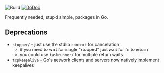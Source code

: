 ![Build](https://github.com/function61/gokit/workflows/Build/badge.svg)
[![GoDoc](https://img.shields.io/badge/godoc-reference-5272B4.svg?style=for-the-badge)](https://godoc.org/github.com/function61/gokit)

Frequently needed, stupid simple, packages in Go.


Deprecations
------------

- `stopper/` - just use the stdlib `context` for cancellation
  * if you need to wait for single "stopped" just wait for fn to return
  * you could use `taskrunner/` for multiple return waits
- `tcpkeepalive` - Go's network clients and servers now natively implement keepalives
